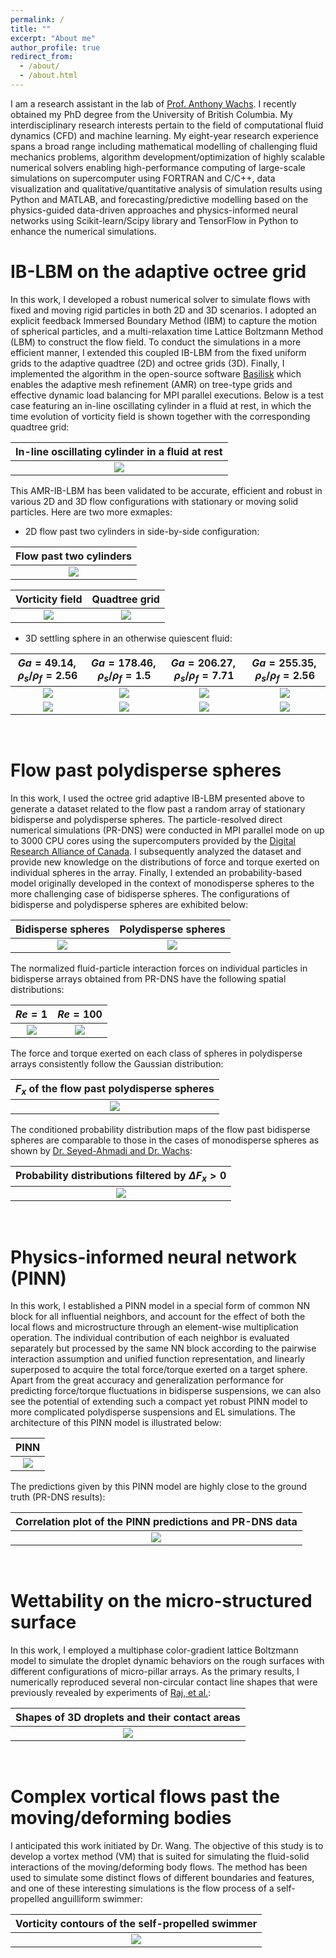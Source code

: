 ```yaml
---
permalink: /
title: ""
excerpt: "About me"
author_profile: true
redirect_from: 
  - /about/
  - /about.html
---
```


I am a research assistant in the lab of [Prof. Anthony Wachs](https://personal.math.ubc.ca/~wachs/). I recently obtained my PhD degree from the University of British Columbia. My interdisciplinary research interests pertain to the field of computational fluid dynamics (CFD) and machine learning. My eight-year research experience spans a broad range including mathematical modelling of challenging fluid mechanics problems, algorithm development/optimization of highly scalable numerical solvers enabling high-performance computing of large-scale simulations on supercomputer using FORTRAN and C/C++, data visualization and qualitative/quantitative analysis of simulation results using Python and MATLAB, and forecasting/predictive modelling based on the physics-guided data-driven approaches and physics-informed neural networks using Scikit-learn/Scipy library and TensorFlow in Python to enhance the numerical simulations.

IB-LBM on the adaptive octree grid
======
In this work, I developed a robust numerical solver to simulate flows with fixed and moving rigid particles in both 2D and 3D scenarios. I adopted an explicit feedback Immersed Boundary Method (IBM) to capture the motion of spherical particles, and a multi-relaxation time Lattice Boltzmann Method (LBM) to construct the flow field. To conduct the simulations in a more
efficient manner, I extended this coupled IB-LBM from the fixed uniform grids to the adaptive quadtree (2D) and octree grids (3D). Finally, I implemented the algorithm in the open-source software [Basilisk](http://basilisk.fr/) which enables the adaptive mesh refinement (AMR) on tree-type grids and effective dynamic load balancing for MPI parallel executions. Below is a test case featuring an in-line oscillating cylinder in a fluid at rest, in which the time evolution of vorticity field is shown together with the corresponding quadtree grid:

| In-line oscillating cylinder in a fluid at rest |
|:-------------------------------:|
| ![](../files/Oscillating-cylinder-vorticity.gif) |

This AMR-IB-LBM has been validated to be accurate, efficient and robust in various 2D and 3D flow configurations with stationary or moving solid particles. Here are two more exmaples:

* 2D flow past two cylinders in side-by-side configuration:

| Flow past two cylinders |
|:-------------------------------:|
| ![](../files/Two-cylinders-vorticity.gif) |

Vorticity field | Quadtree grid
:-------------------------------:|:-------------------------------:
![](../files/ST2_vorticity_400000_black.png) | ![](../files/cells_400000.png)

* 3D settling sphere in an otherwise quiescent fluid:

$Ga=49.14,\rho_{s}/\rho_{f}=2.56$ | $Ga=178.46,\rho_{s}/\rho_{f}=1.5$ | $Ga=206.27,\rho_{s}/\rho_{f}=7.71$ | $Ga=255.35,\rho_{s}/\rho_{f}=2.56$
:-------------------------------:|:-------------------------------:|:-------------------------------:|:-------------------------------:
![](../files/Ga49.gif) | ![](../files/Ga178.gif) | ![](../files/Ga206.gif) | ![](../files/Ga255.gif)
![](../files/Ga49.png) | ![](../files/Ga178.png) | ![](../files/Ga206.png) | ![](../files/Ga255.png)

<br />

Flow past polydisperse spheres
======

In this work, I used the octree grid adaptive IB-LBM presented above to generate a dataset related to the flow past a random
array of stationary bidisperse and polydisperse spheres. The particle-resolved direct numerical simulations (PR-DNS) were conducted in MPI parallel mode on up to 3000 CPU cores using the supercomputers provided by the [Digital Research Alliance of Canada](https://alliancecan.ca/en). I subsequently analyzed the dataset and provide new knowledge on the distributions of force and torque exerted on individual spheres in the array. Finally, I extended an probability-based model originally developed in the context of monodisperse spheres to the more challenging case of bidisperse spheres. The configurations of bidisperse and polydisperse spheres are exhibited below:

Bidisperse spheres | Polydisperse spheres
:-------------------------------:|:-------------------------------:
![](../files/Bi_dist.jpg) | ![](../files/Poly_dist.jpg)

The normalized fluid-particle interaction forces on individual particles in bidisperse arrays obtained from PR-DNS have the following spatial distributions:

$Re=1$ | $Re=100$
:-------------------------------:|:-------------------------------:
![](../files/Re_1.png) | ![](../files/Re_100.png)

The force and torque exerted on each class of spheres in polydisperse arrays consistently follow the Gaussian distribution:

| $F_x$ of the flow past polydisperse spheres |
|:-------------------------------:|
| ![](../files/Poly.png) |

The conditioned probability distribution maps of the flow past bidisperse spheres are comparable to those in the cases of monodisperse spheres as shown by [Dr. Seyed-Ahmadi and Dr. Wachs](https://www.cambridge.org/core/journals/journal-of-fluid-mechanics/article/abs/microstructureinformed-probabilitydriven-pointparticle-model-for-hydrodynamic-forces-and-torques-in-particleladen-flows/07DEC607BE08A98D26DAF291ECFB518D):

| Probability distributions filtered by $\Delta F_x>0$ |
|:-------------------------------:|
| ![](../files/PDF.png) |

<br />

Physics-informed neural network (PINN)
======

In this work, I established a PINN model in a special form of common NN block for all influential neighbors, and account for the effect of both the local flows and microstructure through an element-wise multiplication operation. The individual contribution of each neighbor is evaluated separately but processed by the same NN block according to the pairwise interaction assumption and unified function representation, and linearly superposed to acquire the total force/torque exerted on a target sphere. Apart from the great accuracy and generalization performance for predicting force/torque fluctuations in bidisperse suspensions, we can also see the potential of extending such a compact yet robust PINN model to more complicated polydisperse suspensions and EL simulations. The architecture of this PINN model is illustrated below:

| PINN |
|:-------------------------------:|
| ![](../files/PINN.png) |

The predictions given by this PINN model are highly close to the ground truth (PR-DNS results):

| Correlation plot of the PINN predictions and PR-DNS data |
|:-------------------------------:|
| ![](../files/PINN_pred.png) |

<br />

Wettability on the micro-structured surface
======

In this work, I employed a multiphase color-gradient lattice Boltzmann model to simulate the droplet dynamic behaviors on the rough surfaces with different configurations of micro-pillar arrays. As the primary results, I numerically reproduced several non-circular contact line shapes that were previously revealed by experiments of [Raj, et al.](https://www.nature.com/articles/ncomms5975):

| Shapes of 3D droplets and their contact areas |
|:-------------------------------:|
| ![](../files/Droplet.png) |

<br />

Complex vortical flows past the moving/deforming bodies
======

I anticipated this work initiated by Dr. Wang. The objective of this study is to develop a vortex method (VM) that is suited for simulating the fluid-solid interactions of the moving/deforming body flows. The method has been used to simulate some distinct flows of different boundaries and features, and one of these interesting simulations is the flow process of a self-propelled anguilliform swimmer:

| Vorticity contours of the self-propelled swimmer |
|:-------------------------------:|
| ![](../files/swimmer.png) |